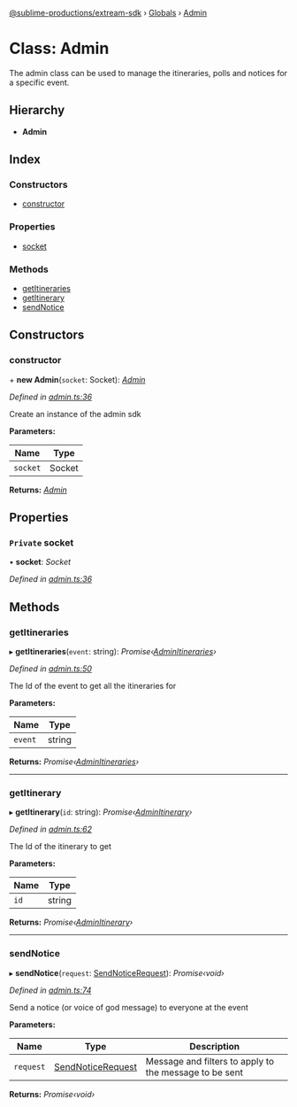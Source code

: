 [@sublime-productions/extream-sdk](../README.md) › [Globals](../globals.md) › [Admin](admin.md)

# Class: Admin

The admin class can be used to manage the itineraries, polls and notices for a specific event.

## Hierarchy

* **Admin**

## Index

### Constructors

* [constructor](admin.md#constructor)

### Properties

* [socket](admin.md#private-socket)

### Methods

* [getItineraries](admin.md#getitineraries)
* [getItinerary](admin.md#getitinerary)
* [sendNotice](admin.md#sendnotice)

## Constructors

###  constructor

\+ **new Admin**(`socket`: Socket): *[Admin](admin.md)*

*Defined in [admin.ts:36](https://github.com/Extream-SaaS/ex-sdk/blob/775f75c/src/admin.ts#L36)*

Create an instance of the admin sdk

**Parameters:**

Name | Type |
------ | ------ |
`socket` | Socket |

**Returns:** *[Admin](admin.md)*

## Properties

### `Private` socket

• **socket**: *Socket*

*Defined in [admin.ts:36](https://github.com/Extream-SaaS/ex-sdk/blob/775f75c/src/admin.ts#L36)*

## Methods

###  getItineraries

▸ **getItineraries**(`event`: string): *Promise‹[AdminItineraries](adminitineraries.md)›*

*Defined in [admin.ts:50](https://github.com/Extream-SaaS/ex-sdk/blob/775f75c/src/admin.ts#L50)*

The Id of the event to get all the itineraries for

**Parameters:**

Name | Type |
------ | ------ |
`event` | string |

**Returns:** *Promise‹[AdminItineraries](adminitineraries.md)›*

___

###  getItinerary

▸ **getItinerary**(`id`: string): *Promise‹[AdminItinerary](adminitinerary.md)›*

*Defined in [admin.ts:62](https://github.com/Extream-SaaS/ex-sdk/blob/775f75c/src/admin.ts#L62)*

The Id of the itinerary to get

**Parameters:**

Name | Type |
------ | ------ |
`id` | string |

**Returns:** *Promise‹[AdminItinerary](adminitinerary.md)›*

___

###  sendNotice

▸ **sendNotice**(`request`: [SendNoticeRequest](../interfaces/sendnoticerequest.md)): *Promise‹void›*

*Defined in [admin.ts:74](https://github.com/Extream-SaaS/ex-sdk/blob/775f75c/src/admin.ts#L74)*

Send a notice (or voice of god message) to everyone at the event

**Parameters:**

Name | Type | Description |
------ | ------ | ------ |
`request` | [SendNoticeRequest](../interfaces/sendnoticerequest.md) | Message and filters to apply to the message to be sent |

**Returns:** *Promise‹void›*
